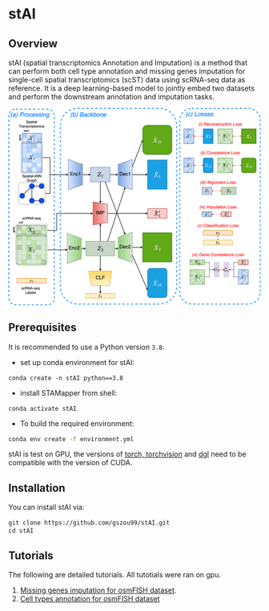 # stAI

## Overview
stAI (spatial transcriptomics Annotation and Imputation) is a method that can perform both cell type annotation and missing genes imputation for single-cell spatial transcriptomics (scST) data using scRNA-seq data as reference. It is a deep learning-based model to jointly embed two datasets and perform the downstream annotation and imputation tasks. 

![](./fig/model.png)

## Prerequisites
It is recommended to use a Python version  `3.8`.
* set up conda environment for stAI:
```
conda create -n stAI python==3.8
```
* install STAMapper from shell:
```
conda activate stAI
```

* To build the required environment: 
```bash
conda env create -f environment.yml
```

stAI is test on GPU, the versions of [torch, torchvision](https://pytorch.org/) and [dgl](https://www.dgl.ai/pages/start.html)
need to be compatible with the version of CUDA.


## Installation
You can install stAI via:
```
git clone https://github.com/gszou99/stAI.git
cd stAI
```

## Tutorials
The following are detailed tutorials. All tutotials were ran on gpu.

1. [Missing genes imputation for osmFISH dataset](./demo/impute_osmFISH.ipynb).
2. [Cell types annotation for osmFISH dataset](./demo/annotate_osmFISH.ipynb)

